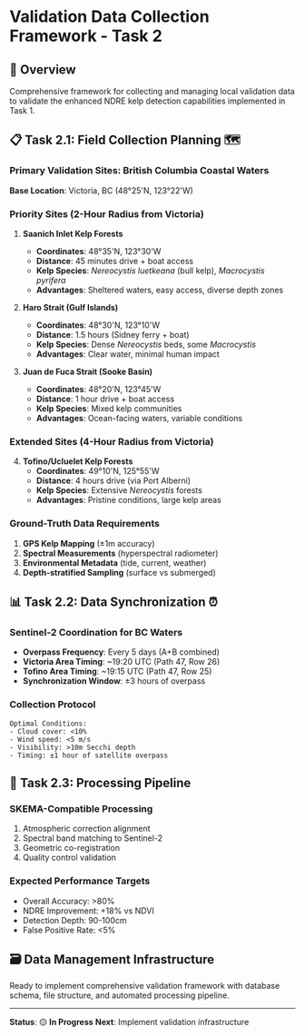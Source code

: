 # Validation Data Collection Framework - Task 2

## 🎯 **Overview**
Comprehensive framework for collecting and managing local validation data to validate the enhanced NDRE kelp detection capabilities implemented in Task 1.

## 📋 **Task 2.1: Field Collection Planning** 🗺️

### **Primary Validation Sites: British Columbia Coastal Waters**
**Base Location**: Victoria, BC (48°25'N, 123°22'W)

### **Priority Sites (2-Hour Radius from Victoria)**
1. **Saanich Inlet Kelp Forests**
   - **Coordinates**: 48°35'N, 123°30'W
   - **Distance**: 45 minutes drive + boat access
   - **Kelp Species**: *Nereocystis luetkeana* (bull kelp), *Macrocystis pyrifera*
   - **Advantages**: Sheltered waters, easy access, diverse depth zones

2. **Haro Strait (Gulf Islands)**
   - **Coordinates**: 48°30'N, 123°10'W
   - **Distance**: 1.5 hours (Sidney ferry + boat)
   - **Kelp Species**: Dense *Nereocystis* beds, some *Macrocystis*
   - **Advantages**: Clear water, minimal human impact

3. **Juan de Fuca Strait (Sooke Basin)**
   - **Coordinates**: 48°20'N, 123°45'W
   - **Distance**: 1 hour drive + boat access
   - **Kelp Species**: Mixed kelp communities
   - **Advantages**: Ocean-facing waters, variable conditions

### **Extended Sites (4-Hour Radius from Victoria)**
4. **Tofino/Ucluelet Kelp Forests**
   - **Coordinates**: 49°10'N, 125°55'W
   - **Distance**: 4 hours drive (via Port Alberni)
   - **Kelp Species**: Extensive *Nereocystis* forests
   - **Advantages**: Pristine conditions, large kelp areas

### **Ground-Truth Data Requirements**
1. **GPS Kelp Mapping** (±1m accuracy)
2. **Spectral Measurements** (hyperspectral radiometer)
3. **Environmental Metadata** (tide, current, weather)
4. **Depth-stratified Sampling** (surface vs submerged)

## 📊 **Task 2.2: Data Synchronization** ⏰

### **Sentinel-2 Coordination for BC Waters**
- **Overpass Frequency**: Every 5 days (A+B combined)
- **Victoria Area Timing**: ~19:20 UTC (Path 47, Row 26)
- **Tofino Area Timing**: ~19:15 UTC (Path 47, Row 25)
- **Synchronization Window**: ±3 hours of overpass

### **Collection Protocol**
```
Optimal Conditions:
- Cloud cover: <10%
- Wind speed: <5 m/s
- Visibility: >10m Secchi depth
- Timing: ±1 hour of satellite overpass
```

## 🔧 **Task 2.3: Processing Pipeline**

### **SKEMA-Compatible Processing**
1. Atmospheric correction alignment
2. Spectral band matching to Sentinel-2
3. Geometric co-registration
4. Quality control validation

### **Expected Performance Targets**
- Overall Accuracy: >80%
- NDRE Improvement: +18% vs NDVI
- Detection Depth: 90-100cm
- False Positive Rate: <5%

## 🗃️ **Data Management Infrastructure**

Ready to implement comprehensive validation framework with database schema, file structure, and automated processing pipeline.

---

**Status**: 🟡 **In Progress**
**Next**: Implement validation infrastructure
